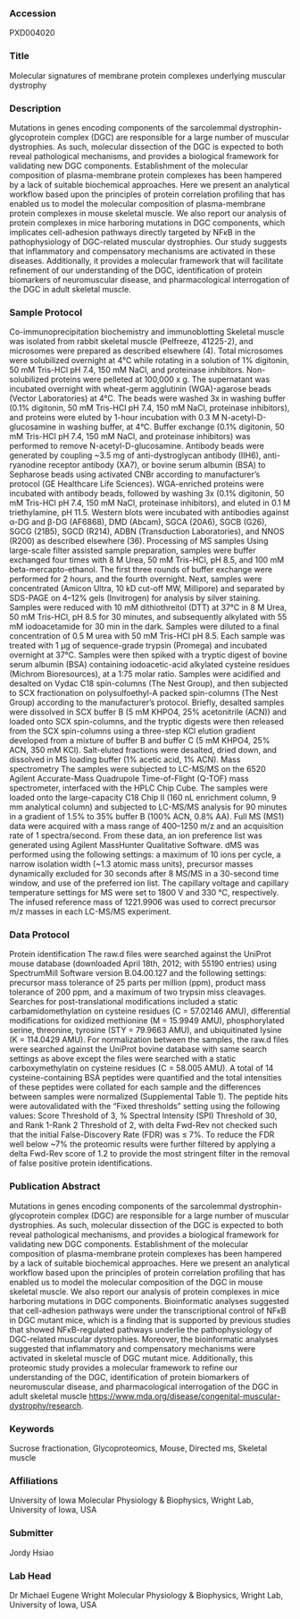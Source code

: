 ### Accession
PXD004020

### Title
Molecular signatures of membrane protein complexes underlying muscular dystrophy

### Description
Mutations in genes encoding components of the sarcolemmal dystrophin-glycoprotein complex (DGC) are responsible for a large number of muscular dystrophies. As such, molecular dissection of the DGC is expected to both reveal pathological mechanisms, and provides a biological framework for validating new DGC components. Establishment of the molecular composition of plasma-membrane protein complexes has been hampered by a lack of suitable biochemical approaches. Here we present an analytical workflow based upon the principles of protein correlation profiling that has enabled us to model the molecular composition of plasma-membrane protein complexes in mouse skeletal muscle. We also report our analysis of protein complexes in mice harboring mutations in DGC components, which implicates cell-adhesion pathways directly targeted by NFκB in the pathophysiology of DGC-related muscular dystrophies. Our study suggests that inflammatory and compensatory mechanisms are activated in these diseases. Additionally, it provides a molecular framework that will facilitate refinement of our understanding of the DGC, identification of protein biomarkers of neuromuscular disease, and pharmacological interrogation of the DGC in adult skeletal muscle.

### Sample Protocol
Co-immunoprecipitation biochemistry and immunoblotting Skeletal muscle was isolated from rabbit skeletal muscle (Pelfreeze, 41225-2), and microsomes were prepared as described elsewhere (4). Total microsomes were solubilized overnight at 4°C while rotating in a solution of 1% digitonin, 50 mM Tris-HCl pH 7.4, 150 mM NaCl, and proteinase inhibitors. Non-solubilized proteins were pelleted at 100,000 x g. The supernatant was incubated overnight with wheat-germ agglutinin (WGA)-agarose beads (Vector Laboratories) at 4°C. The beads were washed 3x in washing buffer (0.1% digitonin, 50 mM Tris-HCl pH 7.4, 150 mM NaCl, proteinase inhibitors), and proteins were eluted by 1-hour incubation with 0.3 M N-acetyl-D-glucosamine in washing buffer, at 4°C. Buffer exchange (0.1% digitonin, 50 mM Tris-HCl pH 7.4, 150 mM NaCl, and proteinase inhibitors) was performed to remove N-acetyl-D-glucosamine. Antibody beads were generated by coupling ~3.5 mg of anti-dystroglycan antibody (IIH6), anti-ryanodine receptor antibody (XA7), or bovine serum albumin (BSA) to Sepharose beads using activated CNBr according to manufacturer’s protocol (GE Healthcare Life Sciences). WGA-enriched proteins were incubated with antibody beads, followed by washing 3x (0.1% digitonin, 50 mM Tris-HCl pH 7.4, 150 mM NaCl, proteinase inhibitors), and eluted in 0.1 M triethylamine, pH 11.5. Western blots were incubated with antibodies against α-DG and β-DG (AF6868), DMD (Abcam), SGCA (20A6), SGCB (G26), SGCG (21B5), SGCD (R214), ADBN (Transduction Laboratories), and NNOS (R200) as described elsewhere (36). Processing of MS samples Using large-scale filter assisted sample preparation, samples were buffer exchanged four times with 8 M Urea, 50 mM Tris-HCl, pH 8.5, and 100 mM beta-mercapto-ethanol. The first three rounds of buffer exchange were performed for 2 hours, and the fourth overnight. Next, samples were concentrated (Amicon Ultra, 10 kD cut-off MW, Millipore) and separated by SDS-PAGE on 4–12% gels (Invitrogen) for analysis by silver staining. Samples were reduced with 10 mM dithiothreitol (DTT) at 37°C in 8 M Urea, 50 mM Tris-HCl, pH 8.5 for 30 minutes, and subsequently alkylated with 55 mM iodoacetamide for 30 min in the dark. Samples were diluted to a final concentration of 0.5 M urea with 50 mM Tris-HCl pH 8.5. Each sample was treated with 1 µg of sequence-grade trypsin (Promega) and incubated overnight at 37°C. Samples were then spiked with a tryptic digest of bovine serum albumin (BSA) containing iodoacetic-acid alkylated cysteine residues (Michrom Bioresources), at a 1:75 molar ratio. Samples were acidified and desalted on Vydac C18 spin-columns (The Nest Group), and then subjected to SCX fractionation on polysulfoethyl-A packed spin-columns (The Nest Group) according to the manufacturer’s protocol. Briefly, desalted samples were dissolved in SCX buffer B (5 mM KHPO4, 25% acetonitrile (ACN)) and loaded onto SCX spin-columns, and the tryptic digests were then released from the SCX spin-columns using a three-step KCl elution gradient developed from a mixture of buffer B and buffer C (5 mM KHPO4, 25% ACN, 350 mM KCl). Salt-eluted fractions were desalted, dried down, and dissolved in MS loading buffer (1% acetic acid, 1% ACN). Mass spectrometry The samples were subjected to LC-MS/MS on the 6520 Agilent Accurate-Mass Quadrupole Time-of-Flight (Q-TOF) mass spectrometer, interfaced with the HPLC Chip Cube. The samples were loaded onto the large-capacity C18 Chip II (160 nL enrichment column, 9 mm analytical column) and subjected to LC-MS/MS analysis for 90 minutes in a gradient of 1.5% to 35% buffer B (100% ACN, 0.8% AA). Full MS (MS1) data were acquired with a mass range of 400–1250 m/z and an acquisition rate of 1 spectra/second. From these data, an ion preference list was generated using Agilent MassHunter Qualitative Software. dMS was performed using the following settings: a maximum of 10 ions per cycle, a narrow isolation width (~1.3 atomic mass units), precursor masses dynamically excluded for 30 seconds after 8 MS/MS in a 30-second time window, and use of the preferred ion list. The capillary voltage and capillary temperature settings for MS were set to 1800 V and 330 °C, respectively. The infused reference mass of 1221.9906 was used to correct precursor m/z masses in each LC-MS/MS experiment.

### Data Protocol
Protein identification The raw.d files were searched against the UniProt mouse database (downloaded April 18th, 2012; with 55190 entries) using SpectrumMill Software version B.04.00.127 and the following settings: precursor mass tolerance of 25 parts per million (ppm), product mass tolerance of 200 ppm, and a maximum of two trypsin miss cleavages. Searches for post-translational modifications included a static carbamidomethylation on cysteine residues (C = 57.02146 AMU), differential modifications for oxidized methionine (M = 15.9949 AMU), phosphorylated serine, threonine, tyrosine (STY = 79.9663 AMU), and ubiquitinated lysine (K = 114.0429 AMU). For normalization between the samples, the raw.d files were searched against the UniProt bovine database with same search settings as above except the files were searched with a static carboxymethylatin on cysteine residues (C = 58.005 AMU). A total of 14 cysteine-containing BSA peptides were quantified and the total intensities of these peptides were collated for each sample and the differences between samples were normalized (Supplemental Table 1). The peptide hits were autovalidated with the “Fixed thresholds” setting using the following values: Score Threshold of 3, % Spectral Intensity (SPI) Threshold of 30, and Rank 1-Rank 2 Threshold of 2, with delta Fwd-Rev not checked such that the initial False-Discovery Rate (FDR) was ≤ 7%. To reduce the FDR well below ~7% the proteomic results were further filtered by applying a delta Fwd-Rev score of 1.2 to provide the most stringent filter in the removal of false positive protein identifications.

### Publication Abstract
Mutations in genes encoding components of the sarcolemmal dystrophin-glycoprotein complex (DGC) are responsible for a large number of muscular dystrophies. As such, molecular dissection of the DGC is expected to both reveal pathological mechanisms, and provides a biological framework for validating new DGC components. Establishment of the molecular composition of plasma-membrane protein complexes has been hampered by a lack of suitable biochemical approaches. Here we present an analytical workflow based upon the principles of protein correlation profiling that has enabled us to model the molecular composition of the DGC in mouse skeletal muscle. We also report our analysis of protein complexes in mice harboring mutations in DGC components. Bioinformatic analyses suggested that cell-adhesion pathways were under the transcriptional control of NF&#x3ba;B in DGC mutant mice, which is a finding that is supported by previous studies that showed NF&#x3ba;B-regulated pathways underlie the pathophysiology of DGC-related muscular dystrophies. Moreover, the bioinformatic analyses suggested that inflammatory and compensatory mechanisms were activated in skeletal muscle of DGC mutant mice. Additionally, this proteomic study provides a molecular framework to refine our understanding of the DGC, identification of protein biomarkers of neuromuscular disease, and pharmacological interrogation of the DGC in adult skeletal muscle https://www.mda.org/disease/congenital-muscular-dystrophy/research.

### Keywords
Sucrose fractionation, Glycoproteomics, Mouse, Directed ms, Skeletal muscle

### Affiliations
University of Iowa
Molecular Physiology & Biophysics, Wright Lab, University of Iowa, USA

### Submitter
Jordy Hsiao

### Lab Head
Dr Michael Eugene Wright
Molecular Physiology & Biophysics, Wright Lab, University of Iowa, USA


